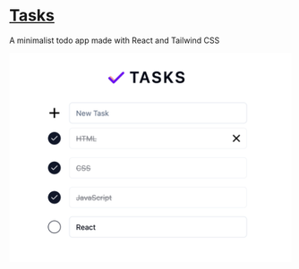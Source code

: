 # [Tasks](https://online-tasks.vercel.app/)

A minimalist todo app made with React and Tailwind CSS

[![screenshot](/public/screenshot.png)](https://online-tasks.vercel.app/)
